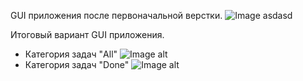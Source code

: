 GUI приложения после первоначальной верстки. 
![Image asdasd](https://github.com/NikitaKozelko/ToDo-List/blob/master/Code/Example/img0.png)

Итоговый вариант GUI приложения. 
- Категория задач "All"
![Image alt](https://github.com/NikitaKozelko/ToDo-List/blob/master/Code/Example/all.jpg)
- Категория задач "Done"
![Image alt](https://github.com/NikitaKozelko/ToDo-List/blob/master/Code/Example/done.jpg)
